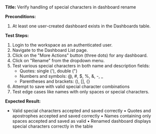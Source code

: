 **Title:** Verify handling of special characters in dashboard rename

**Preconditions:**
  1. At least one user-created dashboard exists in the Dashboards table.

**Test Steps:**
  1. Login to the workspace as an authenticated user.
  2. Navigate to the Dashboard List page.
  3. Click on the "More Actions" button (three dots) for any dashboard.
  4. Click on "Rename" from the dropdown menu.
  5. Test various special characters in both name and description fields:
     - Quotes: single ('), double (")
     - Numbers and symbols: @, #, $, %, &, -, _
     - Parentheses and brackets: (), [], {}
  6. Attempt to save with valid special character combinations
  7. Test edge cases like names with only spaces or special characters.


**Expected Result:**
* Valid special characters accepted and saved correctly
• Quotes and apostrophes accepted and saved correctly
• Names containing only spaces accepted and saved as valid
• Renamed dashboard displays special characters correctly in the table